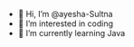- 👋 Hi, I’m @ayesha-Sultna
- 👀 I’m interested in coding 
- 🌱 I’m currently learning Java 
<!---
ayesha-Sultna/ayesha-Sultna is a ✨ special ✨ repository because its `README.md` (this file) appears on your GitHub profile.
You can click the Preview link to take a look at your changes.
--->

